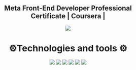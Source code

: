 
 <div align="center">
<h2 align="center"> Meta Front-End Developer Professional Certificate    |  Coursera |  
</h2>
</div>
 <div align="center"> 
 <img src="https://149357281.v2.pressablecdn.com/wp-content/uploads/2022/06/blog_template-copy-2a-1024x536.jpg"/>
 </div>


<div align="center"> 
 <h1>⚙️Technologies and tools ⚙️</h1>
 
<img src="https://img.shields.io/badge/HTML-239120?style=for-the-badge&logo=html5&logoColor=white" />
<img src="https://img.shields.io/badge/CSS3-1572B6?style=for-the-badge&logo=css3&logoColor=white"/>                                 
<img src="https://img.shields.io/badge/react%20os-0088CC?style=for-the-badge&logo=reactos&logoColor=white" />
<img src="https://img.shields.io/badge/Bootstrap-563D7C?style=for-the-badge&logo=bootstrap&logoColor=white" />
<img src="https://img.shields.io/badge/Coursera-0056D2?style=for-the-badge&logo=Coursera&logoColor=white" />
<img src="https://img.shields.io/badge/website-000000?style=for-the-badge&logo=About.me&logoColor=white" />








  
